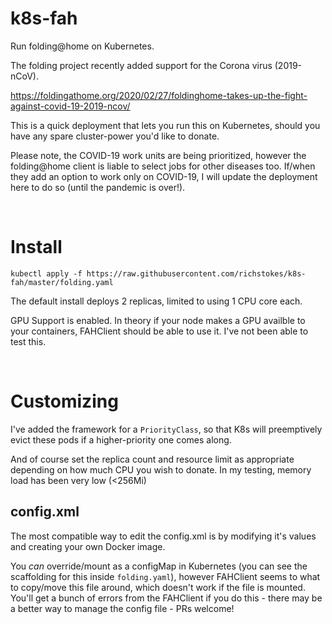 # k8s-fah
Run folding@home on Kubernetes.

The folding project recently added support for the Corona virus (2019-nCoV). 

https://foldingathome.org/2020/02/27/foldinghome-takes-up-the-fight-against-covid-19-2019-ncov/


This is a quick deployment that lets you run this on Kubernetes, should you have any spare cluster-power you'd like to donate. 

Please note, the COVID-19 work units are being prioritized, however the folding@home client is liable to select jobs for other diseases too. If/when they add an option to work only on COVID-19, I will update the deployment here to do so (until the pandemic is over!).

&nbsp;

# Install
```kubectl apply -f https://raw.githubusercontent.com/richstokes/k8s-fah/master/folding.yaml```  

The default install deploys 2 replicas, limited to using 1 CPU core each.  

GPU Support is enabled. In theory if your node makes a GPU availble to your containers, FAHClient should be able to use it. I've not been able to test this.


&nbsp;

# Customizing

I've added the framework for a `PriorityClass`, so that K8s will preemptively evict these pods if a higher-priority one comes along.

And of course set the replica count and resource limit as appropriate depending on how much CPU you wish to donate. In my testing, memory load has been very low (<256Mi)


## config.xml

The most compatible way to edit the config.xml is by modifying it's values and creating your own Docker image.  

You *can* override/mount as a configMap in Kubernetes (you can see the scaffolding for this inside `folding.yaml`), however FAHClient seems to what to copy/move this file around, which doesn't work if the file is mounted. You'll get a bunch of errors from the FAHClient if you do this - there may be a better way to manage the config file - PRs welcome!